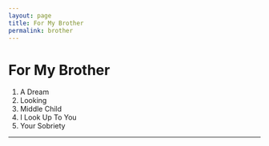 ```yaml
---
layout: page
title: For My Brother
permalink: brother
---
```


# For My Brother

1. A Dream
2. Looking
3. Middle Child
4. I Look Up To You
5. Your Sobriety

----
